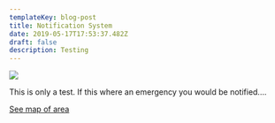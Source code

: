 ```yaml
---
templateKey: blog-post
title: Notification System
date: 2019-05-17T17:53:37.482Z
draft: false
description: Testing
---
```

![](/img/hydflush.jpeg)

This is only a test. If this where an emergency you would be notified....

[See map of area](/map?layer=Advisory&feature=1)

